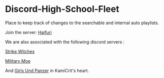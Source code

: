 # Discord-High-School-Fleet

Place to keep track of changes to the searchable and internal auto playlists.

Join the server: [Haifuri](https://discord.gg/BmFuJYs)

We are also associated with the following discord servers :

[Strike Witches](https://discord.gg/sFWaCYv)

[Military Moe](https://discord.gg/G4CYJHd)

And [Girls Und Panzer](https://discord.gg/cMMapvf) in KamiCrit's heart.
